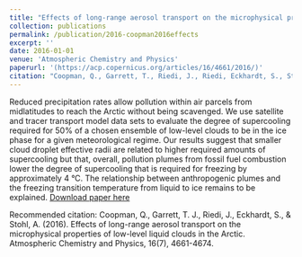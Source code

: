 ```yaml
---
title: "Effects of long-range aerosol transport on the microphysical properties of low-level liquid clouds in the Arctic"
collection: publications
permalink: /publication/2016-coopman2016effects
excerpt: ''
date: 2016-01-01
venue: 'Atmospheric Chemistry and Physics'
paperurl: '(https://acp.copernicus.org/articles/16/4661/2016/)'
citation: "Coopman, Q., Garrett, T., Riedi, J., Riedi, Eckhardt, S., Stohl, A.&quot;Effects of long-range aerosol transport on the microphysical properties of low-level liquid clouds in the Arctic&quot;. <i>Atmospheric Chemistry and Physics</i>, 16(7), 4661-4674."
---
```

Reduced precipitation rates allow pollution within air parcels from midlatitudes to reach the Arctic without being scavenged. We use satellite and tracer transport model data sets to evaluate the degree of supercooling required for 50% of a chosen ensemble of low-level clouds to be in the ice phase for a given meteorological regime. Our results suggest that smaller cloud droplet effective radii are related to higher required amounts of supercooling but that, overall, pollution plumes from fossil fuel combustion lower the degree of supercooling that is required for freezing by approximately 4 °C. The relationship between anthropogenic plumes and the freezing transition temperature from liquid to ice remains to be explained.
[Download paper here](https://acp.copernicus.org/articles/16/4661/2016/)

Recommended citation: Coopman, Q., Garrett, T. J., Riedi, J., Eckhardt, S., & Stohl, A. (2016). Effects of long-range aerosol transport on the microphysical properties of low-level liquid clouds in the Arctic. Atmospheric Chemistry and Physics, 16(7), 4661-4674.
